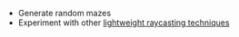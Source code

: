 - Generate random mazes
- Experiment with other [lightweight raycasting techniques](http://simulationcorner.net/index.php?page=comanche)
